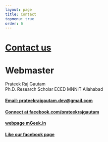 ```yaml
---
layout: page
title: Contact
topmenu: true
order: 6
---
```



[Contact us](mailto:care@mgeek.in)
==========
# Webmaster 
Prateek Raj Gautam  
Ph.D. Research Scholar ECED MNNIT Allahabad  

#### [Email: prateekrajgautam.dev@gmail.com](mailto:prateekrajgautam.dev@gmail.com)  
#### [Connect at facebook.com/prateekrajgautam](https://fb.com/prateekrajgautam)   
#### [webpage mGeek.in](http://mgeek.in)  
#### [Like our facebook page](https://fb.com/mgeek.in) 

